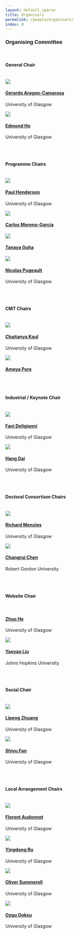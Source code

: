 ```yaml
---
layout: default_sparse
title: Organisers
permalink: /people/organisers/
index: 0
---
```


<h3>Organising Committee</h3>
<br>

<h4>General Chair</h4>
<br>
<div class="row justify-content-around pl-4 pr-4">

<div class="col-6 col-md-4 col-lg-3">
    <div class="text-center">
        <img src="../../imgs_2024/Gerardo_Aragon-Camarasa.png" class="rounded-circle img-fluid" style="max-width: 125px;">
        <h4 class="pt-2"><a href="http://cfmgcomputing.blogspot.com/p/home.html">Gerardo Aragon-Camarasa</a></h4>
        <p class="pb-2">University of Glasgow</p>
    </div>
</div>

<div class="col-6 col-md-4 col-lg-3">
    <div class="text-center">
        <img src="../../imgs_2024/Edmond_Ho.png" class="rounded-circle img-fluid" style="max-width: 125px;">
        <h4 class="pt-2"><a href="">Edmond Ho</a></h4>
        <p class="pb-2">University of Glasgow</p>
    </div>
</div>

</div>

<br>
<br>
<h4>Programme Chairs <a href="mailto:bmvc2023@googlegroups.com" style="font-size:15px;" hidden>bmvc2023@googlegroups.com</a></h4>
<br>
<div class="row justify-content-around pl-4 pr-4">

<div class="col-6 col-md-4 col-lg-3">
    <div class="text-center">
        <img src="../../imgs_2024/Paul_Henderson.jpg" class="rounded-circle img-fluid" style="max-width: 125px;">
        <h4 class="pt-2"><a href="https://sites.google.com/view/tkkim/">Paul Henderson</a></h4>
        <p class="pb-2">University of Glasgow</p>
    </div>
</div>

<div class="col-6 col-md-4 col-lg-3">
    <div class="text-center">
        <img src="../../imgs_2024/pc2.png" class="rounded-circle img-fluid" style="max-width: 125px;">
        <h4 class="pt-2"><a href="https://www.gla.ac.uk/schools/computing/staff/gerardoaragoncamarasa/">Carlos Moreno-Garcia</a></h4>
        <p class="pb-2"></p>
    </div>
</div>

<div class="col-6 col-md-4 col-lg-3">
    <div class="text-center">
        <img src="../../imgs_2024/_.png" class="rounded-circle img-fluid" style="max-width: 125px;">
        <h4 class="pt-2"><a href="https://www.dundee.ac.uk/people/emanuele-trucco">Tanaya Guha</a></h4>
        <p class="pb-2"></p>
    </div>
</div>

<div class="col-6 col-md-4 col-lg-3">
    <div class="text-center">
        <img src="../../imgs_2024/Nicolas_Pugeault.png" class="rounded-circle img-fluid" style="max-width: 125px;">
        <h4 class="pt-2"><a href="https://scholar.google.co.uk/citations?user=Vsx9P-gAAAAJ&hl=en">Nicolas Pugeault</a></h4>
        <p class="pb-2">University of Glasgow</p>
    </div>
</div>

</div>
<br>
<br>

<h4>CMT Chairs</h4>
<br>
<div class="row justify-content-around pl-4 pr-4">

<div class="col-6 col-md-4 col-lg-3">
    <div class="text-center">
        <img src="../../imgs_2024/Chaitanya.png" class="rounded-circle img-fluid" style="max-width: 125px;">
        <h4 class="pt-2"><a href="https://www.abdn.ac.uk/people/tryphon.lambrou">Chaitanya Kaul</a></h4>
        <p class="pb-2">University of Glasgow</p>
    </div>
</div>

<div class="col-6 col-md-4 col-lg-3">
    <div class="text-center">
        <img src="../../imgs_2024/Ameya_Pore.png" class="rounded-circle img-fluid" style="max-width: 125px;">
        <h4 class="pt-2"><a href="https://www.gla.ac.uk/schools/computing/staff/hangdai/">Ameya Pore</a></h4>
        <p class="pb-2"></p>
    </div>
</div>

</div>
<br>
<br>

<h4>Industrial / Keynote Chair</h4>
<br>
<div class="row justify-content-around pl-4 pr-4">

<div class="col-6 col-md-4 col-lg-3">
    <div class="text-center">
        <img src="../../imgs_2024/Fani_Deligianni.jpg" class="rounded-circle img-fluid" style="max-width: 125px;">
        <h4 class="pt-2"><a href="https://www.gla.ac.uk/schools/computing/staff/fanideligianni">Fani Deligianni</a></h4>
        <p class="pb-2">University of Glasgow</p>
    </div>
</div>

<div class="col-6 col-md-4 col-lg-3">
    <div class="text-center">
        <img src="../../imgs_2024/Hang_Dai.png" class="rounded-circle img-fluid" style="max-width: 125px;">
        <h4 class="pt-2"><a href="https://eng.ox.ac.uk/people/md-mostafa-kamal-sarker/">Hang Dai</a></h4>
        <p class="pb-2">University of Glasgow</p>
    </div>
</div>

</div>
<br>
<br>


<!-- <h4>Workshop Chairs <a href="mailto:workshop-chairs@bmvc2023.org" style="font-size:15px;">workshop-chairs@bmvc2023.org</a></h4>
<br>
<div class="row justify-content-around pl-4 pr-4">

<div class="col-6 col-md-4 col-lg-3">
    <div class="text-center">
        <img src="../../imgs/wsc1.jpeg" class="rounded-circle img-fluid" style="max-width: 125px;">
        <h4 class="pt-2"><a href="https://arminmustafa.github.io/">Armin Mustafa</a></h4>
        <p class="pb-2">University of Surrey</p>
    </div>
</div>

<div class="col-6 col-md-4 col-lg-3">
    <div class="text-center">
        <img src="../../imgs/wsc2.png" class="rounded-circle img-fluid" style="max-width: 125px;">
        <h4 class="pt-2"><a href="https://hazeldoughty.github.io/">Hazel Doughty</a></h4>
        <p class="pb-2">Leiden University</p>
    </div>
</div>

<div class="col-6 col-md-4 col-lg-3">
    <div class="text-center">
        <img src="../../imgs/wsc3.png" class="rounded-circle img-fluid" style="max-width: 125px;">
        <h4 class="pt-2"><a href="https://scholar.google.com/citations?user=HLYXVzIAAAAJ&hl=en">Pamela Johnston</a></h4>
        <p class="pb-2">Robert Gordon University</p>
    </div>
</div>
</div>
<br>
<br> -->


<!-- <h4>Sponsorship Chairs <a href="mailto:sponsorship-chairs@bmvc2023.org" style="font-size:15px;" hidden>sponsorship-chairs@bmvc2023.org</a></h4>
<br>
<div class="row justify-content-around pl-4 pr-4">

<div class="col-6 col-md-4 col-lg-3">
    <div class="text-center">
        <img src="../../imgs/sc1.jpeg" class="rounded-circle img-fluid" style="max-width: 125px;">
        <h4 class="pt-2"><a href="https://www.cardiff.ac.uk/people/view/364382-hicks-yulia">Yulia Hicks</a></h4>
        <p class="pb-2">Cardiff Uniuversity</p>
    </div>
</div>

<div class="col-6 col-md-4 col-lg-3">
    <div class="text-center">
        <img src="../../imgs/sc2.png" class="rounded-circle img-fluid" style="max-width: 125px;">
        <h4 class="pt-2"><a href="https://www.surrey.ac.uk/people/oscar-mendez-maldonado">Oscar Méndez</a></h4>
        <p class="pb-2">University of Surrey</p>
    </div>
</div>

<div class="col-6 col-md-4 col-lg-3">
    <div class="text-center">
        <img src="../../imgs/sc3.png" class="rounded-circle img-fluid" style="max-width: 125px;">
        <h4 class="pt-2"><a href="https://homepages.inf.ed.ac.uk/rbf/">Bob Fisher</a></h4>
        <p class="pb-2">University of Edinburgh</p>
    </div>
</div>
</div>
<br>
<br> -->

<!-- <h4>Keynote Chairs</h4>
<br>
<div class="row justify-content-around pl-4 pr-4">

<div class="col-6 col-md-4 col-lg-3">
    <div class="text-center">
        <img src="../../imgs/kc1.png" class="rounded-circle img-fluid" style="max-width: 125px;">
        <h4 class="pt-2"><a href="https://research.tees.ac.uk/en/persons/chrisina-jayne">Chrisina Jayne</a></h4>
        <p class="pb-2">Teesside University</p>
    </div>
</div>

<div class="col-6 col-md-4 col-lg-3">
    <div class="text-center">
        <img src="../../imgs/kc2.png" class="rounded-circle img-fluid" style="max-width: 125px;">
        <h4 class="pt-2"><a href="https://rgu-repository.worktribe.com/person/74625/eyad-elyan">Eyad Elyan</a></h4>
        <p class="pb-2">Robert Gordon University</p>
    </div>
</div>

</div>
<br>
<br> -->

<!-- <h4>Proceeding Chairs</h4>
<br>
<div class="row justify-content-around pl-4 pr-4">

<div class="col-6 col-md-4 col-lg-3">
    <div class="text-center">
        <img src="../../imgs/proc2.png" class="rounded-circle img-fluid" style="max-width: 125px;">
        <h4 class="pt-2"><a href="https://angelicaiaviles.wordpress.com/">Angelica Avilés-Rivero</a></h4>
        <p class="pb-2">University of Cambridge</p>
    </div>
</div>

<div class="col-6 col-md-4 col-lg-3">
    <div class="text-center">
        <img src="../../imgs/proc3.png" class="rounded-circle img-fluid" style="max-width: 125px;">
        <h4 class="pt-2"><a href="https://zchen06.github.io/">Zhixiang Chen</a></h4>
        <p class="pb-2">University of Sheffield</p>
    </div>
</div>

</div>
<br>
<br> -->

<!-- <h4>Finance Chairs</h4>
<br>
<div class="row justify-content-around pl-4 pr-4">

<div class="col-6 col-md-4 col-lg-3">
    <div class="text-center">
        <img src="../../imgs/fc1.png" class="rounded-circle img-fluid" style="max-width: 125px;">
        <h4 class="pt-2"><a href="https://www.csc.liv.ac.uk/~anguyen/">Anh Nguyen</a></h4>
        <p class="pb-2">University of Liverpool</p>
    </div>
</div>

<div class="col-6 col-md-4 col-lg-3">
    <div class="text-center">
        <img src="../../imgs/fc2.png" class="rounded-circle img-fluid" style="max-width: 125px;">
        <h4 class="pt-2"><a href="http://pugeault.online.fr/">Nicolas Pugeault</a></h4>
        <p class="pb-2">University of Glasgow</p>
    </div>
</div>

</div>
<br>
<br> -->


<h4>Doctoral Consortium Chairs  <a href="mailto:doctoral-consortium@bmvc2023.org" style="font-size:15px;" hidden>doctoral-consortium@bmvc2023.org</a></h4>
<br>
<div class="row justify-content-around pl-4 pr-4">

<div class="col-6 col-md-4 col-lg-3">
    <div class="text-center">
        <img src="../../imgs_2024/.png" class="rounded-circle img-fluid" style="max-width: 125px;">
        <h4 class="pt-2"><a href="https://daniela997.github.io/">Richard Menzies</a></h4>
        <p class="pb-2">University of Glasgow</p>
    </div>
</div>

<div class="col-6 col-md-4 col-lg-3">
    <div class="text-center">
        <img src="../../imgs_2024/dcc-2.jpeg" class="rounded-circle img-fluid" style="max-width: 125px;">
        <h4 class="pt-2"><a href="https://rgu-repository.worktribe.com/person/1380694/sophie-haynes">Changrui Chen</a></h4>
        <p class="pb-2">Robert Gordon University</p>
    </div>
</div>

</div>
<br>
<br>

<h4>Website Chair <a href="mailto:website-chair@bmvc2023.org" style="font-size:15px;" hidden>website-chair@bmvc2023.org</a></h4>
<br>
<div class="row justify-content-around pl-4 pr-4">

<div class="col-6 col-md-4 col-lg-3">
    <div class="text-center">
        <img src="" class="rounded-circle img-fluid" style="max-width: 125px;">
        <h4 class="pt-2"><a href="">Zhuo He</a></h4>
        <p class="pb-2">University of Glasgow</p>
    </div>
</div>

<div class="col-6 col-md-4 col-lg-3">
    <div class="text-center">
        <img src="../../imgs_2024/Yaoyao_liu.jpeg" class="rounded-circle img-fluid" style="max-width: 125px;">
        <h4 class="pt-2"><a href="https://www.cs.jhu.edu/~yyliu/">Yaoyao Liu</a></h4>
        <p class="pb-2">Johns Hopkins University</p>
    </div>
</div>

</div>
<br>
<br>

<h4>Social Chair</h4>
<br>
<div class="row justify-content-around pl-4 pr-4">

<div class="col-6 col-md-4 col-lg-3">
    <div class="text-center">
        <img src="../../imgs_2024/Lipeng_Zhuang.jpeg" class="rounded-circle img-fluid" style="max-width: 125px;">
        <h4 class="pt-2"><a href="https://www.imperial.ac.uk/people/g.yang">Lipeng Zhuang</a></h4>
        <p class="pb-2">University of Glasgow</p>
    </div>
</div>

<div class="col-6 col-md-4 col-lg-3">
    <div class="text-center">
        <img src="../../imgs_2024/Yufan_Shi.jpeg" class="rounded-circle img-fluid" style="max-width: 125px;">
        <h4 class="pt-2"><a href="">Shiyu Fan</a></h4>
        <p class="pb-2">University of Glasgow</p>
    </div>
</div>

</div>
<br>
<br>

<h4>Local Arrangement Chairs</h4>
<br>
<div class="row justify-content-around pl-4 pr-4">

<div class="col-6 col-md-4 col-lg-3">
    <div class="text-center">
        <img src="../../imgs_2024/socc1.jpeg" class="rounded-circle img-fluid" style="max-width: 125px;">
        <h4 class="pt-2"><a href="https://www.imperial.ac.uk/people/g.yang">Florent Audonnet</a></h4>
        <p class="pb-2">University of Glasgow</p>
    </div>
</div>

<div class="col-6 col-md-4 col-lg-3">
    <div class="text-center">
        <img src="../../imgs_2024/socc1.jpeg" class="rounded-circle img-fluid" style="max-width: 125px;">
        <h4 class="pt-2"><a href="https://www.imperial.ac.uk/people/g.yang">Yingdong Ru</a></h4>
        <p class="pb-2">University of Glasgow</p>
    </div>
</div>

<div class="col-6 col-md-4 col-lg-3">
    <div class="text-center">
        <img src="../../imgs_2024/socc1.jpeg" class="rounded-circle img-fluid" style="max-width: 125px;">
        <h4 class="pt-2"><a href="https://www.imperial.ac.uk/people/g.yang">Oliver Summerell</a></h4>
        <p class="pb-2">University of Glasgow</p>
    </div>
</div>

<div class="col-6 col-md-4 col-lg-3">
    <div class="text-center">
        <img src="../../imgs_2024/Ozgu_Goksu.png" class="rounded-circle img-fluid" style="max-width: 125px;">
        <h4 class="pt-2"><a href="https://www.imperial.ac.uk/people/g.yang">Ozgu Goksu</a></h4>
        <p class="pb-2">University of Glasgow</p>
    </div>
</div>

</div>
<br>
<br>

<!-- <h4>Supported on behalf of the <a href="https://britishmachinevisionassociation.github.io/">BMVA</a> by</h4>
<br>
<div class="row justify-content-around pl-4 pr-4">

{% assign bmva_list = site.data.people.bmva %}

{% for person in bmva_list %}
    <div class="col-6 col-md-4 col-lg-3">
        <div class="text-center">
            <img src="{{ site.baseurl }}{{ person.img }}" class="rounded-circle img-fluid" style="max-width: 125px;">
            <h4 class="pt-2"><a href="{{ person.url }}">{{ person.name }}</a></h4>
            <p class="pb-2">{{ person.job }}</p>
        </div>
    </div>
{% endfor %}

</div> -->